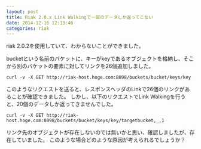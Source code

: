 ```yaml
---
layout: post
title: Riak 2.0.x Link Walkingで一部のデータしか返ってこない
date: 2014-12-16 12:13:46
categories: riak
---
```

<!-- {% raw %} -->
<p>riak 2.0.2を使用していて、わからないことができました。</p>

<p>bucketという名前のバケットに、キーがkeyであるオブジェクトを格納し、そこから別のバケットの要素に対してリンクを26個追加しました。</p>

<pre><code>curl -v -X GET http://riak-host.hoge.com:8098/buckets/bucket/keys/key
</code></pre>

<p>このようなリクエストを送ると、レスポンスヘッダのLinkで26個のリンクがあることが確認できました。
しかし、以下のリクエストでLink Walkingを行うと、20個のデータしか返ってきませんでした。</p>

<pre><code>curl -v -X GET http://riak-host.hoge.com:8098/buckets/bucket/keys/key/targetbucket,_,1
</code></pre>

<p>リンク先のオブジェクトが存在しないのでは無いかと思い、確認しましたが、存在していました。
このような場合どのような原因が考えられるでしょうか？</p>
<!-- {% endraw %} -->

